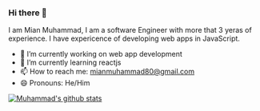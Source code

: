 ### Hi there 👋
I am Mian Muhammad, I am a software Engineer with more that 3 yeras of experience. I have expericence of developing web apps in JavaScript.

- 🔭 I’m currently working on web app development
- 🌱 I’m currently learning reactjs
- 📫 How to reach me: mianmuhammad80@gmail.com
- 😄 Pronouns: He/Him

[![Muhammad's github stats](https://github-readme-stats.vercel.app/api?username=mian-muhammad&show_icons=true&line_height=21&show_icons=true&theme=cobalt&count_private=true&hide=stars)](https://github.com/mian-muhammad/)

